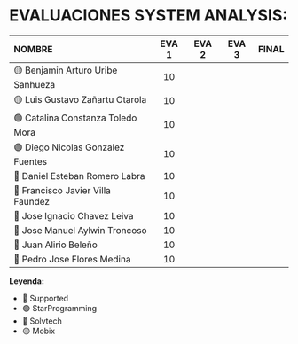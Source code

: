 # EVALUACIONES SYSTEM ANALYSIS:

| NOMBRE | EVA 1 | EVA 2 | EVA 3 | FINAL |
|:-------|:------:|:------:|:------:|:-----:|
| 🟡 Benjamin Arturo Uribe Sanhueza |10||||
| 🟡 Luis Gustavo Zañartu Otarola   |10||||
| 🟢 Catalina Constanza Toledo Mora |10||||
| 🟢 Diego Nicolas Gonzalez Fuentes |10||||
| 🔴 Daniel Esteban Romero Labra    |10||||
| 🔴 Francisco Javier Villa Faundez |10||||
| 🔴 Jose Ignacio Chavez Leiva      |10||||
| 🔵 Jose Manuel Aylwin Troncoso    |10||||
| 🔵 Juan Alirio Beleño             |10||||
| 🔵 Pedro Jose Flores Medina       |10||||

**Leyenda:**
- 🔴 Supported
- 🟢 StarProgramming
- 🔵 Solvtech
- 🟡 Mobix





